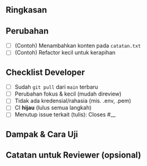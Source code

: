 ## Ringkasan
<!-- Jelaskan apa yang diubah dan alasannya -->

## Perubahan
- [ ] (Contoh) Menambahkan konten pada `catatan.txt`
- [ ] (Contoh) Refactor kecil untuk kerapihan

## Checklist Developer
- [ ] Sudah `git pull` dari `main` terbaru
- [ ] Perubahan fokus & kecil (mudah direview)
- [ ] Tidak ada kredensial/rahasia (mis. .env, .pem)
- [ ] CI **hijau** (lulus semua langkah)
- [ ] Menutup issue terkait (tulis): Closes #__

## Dampak & Cara Uji
<!-- Jelaskan potensi dampak dan langkah uji manual/otomatis -->

## Catatan untuk Reviewer (opsional)
<!-- Bagian kode/arsitektur yang perlu diperhatikan -->
